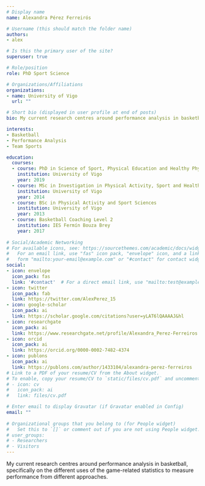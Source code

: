 ```yaml
---
# Display name
name: Alexandra Pérez Ferreirós

# Username (this should match the folder name)
authors:
- alex

# Is this the primary user of the site?
superuser: true

# Role/position
role: PhD Sport Science

# Organizations/Affiliations
organizations:
- name: University of Vigo
  url: ""

# Short bio (displayed in user profile at end of posts)
bio: My current research centres around performance analysis in basketball, specifically on the different uses of the game-related statistics to measure performance from different approaches.

interests:
- Basketball
- Performance Analysis
- Team Sports

education:
  courses:
  - course: PhD in Science of Sport, Physical Education and Healthy Physical Activity
    institution: University of Vigo
    year: 2019
  - course: MSc in Investigation in Physical Activity, Sport and Health
    institution: University of Vigo
    year: 2014
  - course: BSc in Physical Activity and Sport Sciences
    institution: University of Vigo
    year: 2013
  - course: Basketball Coaching Level 2
    institution: IES Fermín Bouza Brey
    year: 2017
  
# Social/Academic Networking
# For available icons, see: https://sourcethemes.com/academic/docs/widgets/#icons
#   For an email link, use "fas" icon pack, "envelope" icon, and a link in the
#   form "mailto:your-email@example.com" or "#contact" for contact widget.
social:
- icon: envelope
  icon_pack: fas
  link: '#contact'  # For a direct email link, use "mailto:test@example.org".
- icon: twitter
  icon_pack: fab
  link: https://twitter.com/AlexPerez_15
- icon: google-scholar
  icon_pack: ai
  link: https://scholar.google.com/citations?user=yLAT6lQAAAAJ&hl
- icon: researchgate
  icon_pack: ai
  link: https://www.researchgate.net/profile/Alexandra_Perez-Ferreiros
- icon: orcid
  icon_pack: ai
  link: https://orcid.org/0000-0002-7482-4374
- icon: publons
  icon_pack: ai
  link: https://publons.com/author/1433104/alexandra-perez-ferreiros
# Link to a PDF of your resume/CV from the About widget.
# To enable, copy your resume/CV to `static/files/cv.pdf` and uncomment the lines below.  
# - icon: cv
#   icon_pack: ai
#   link: files/cv.pdf

# Enter email to display Gravatar (if Gravatar enabled in Config)
email: ""
  
# Organizational groups that you belong to (for People widget)
#   Set this to `[]` or comment out if you are not using People widget.  
# user_groups:
# - Researchers
# - Visitors
---
```


My current research centres around performance analysis in basketball, specifically on the different uses of the game-related statistics to measure performance from different approaches.